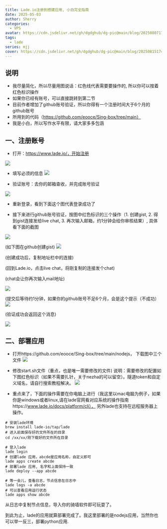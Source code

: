 ```yaml
---
title: Lade.io注册到搭建应用, 小白完全指南
date: 2025-05-03
author: Sherry
categories:
  - VPS
avatar: https://cdn.jsdelivr.net/gh/dgdghub/dg-pic@main/blog/20250807170937500.png
tags:
  - lade
series: mjj
cover: https://cdn.jsdelivr.net/gh/dgdghub/dg-pic@main/blog/20250815174648479.png
---
```




## 说明

* 我尽量简化，所以尽量用图说话：红色线代表需要要操作的, 所以你可以按着红色标识操作
* 如果你已经有账号，可以直接跳转到第二节
* 目前作者增加了github账号验证，所以你得有一个注册时间大于6个月的github账号
* 所用到的代码（https://github.com/eooce/Sing-box/tree/main）
* 我是小白，所以写作水平有限，请大家多多包涵

<!--more-->

## 一、注册账号

* 打开：https://www.lade.io/，开始注册

![](https://cdn.jsdelivr.net/gh/dgdghub/dg-pic@main/blog/20250519105710549.png)


* 填写必须的信息
![](https://cdn.jsdelivr.net/gh/dgdghub/dg-pic@main/blog/20250519105959930.png)

* 验证账号：去你的邮箱查收，并完成账号验证

![](https://cdn.jsdelivr.net/gh/dgdghub/dg-pic@main/blog/20250519110202153.png)


* 重新登录，看到下面这个图代表登录成功了

* 接下来进行github账号验证，按图中红色标识的三个操作（1. 创建gist, 2. 得到gist连接发给live chat, 3. 再次输入邮箱，约1分钟会给你审核结果）, 具体看下面的截图

![](https://cdn.jsdelivr.net/gh/dgdghub/dg-pic@main/blog/20250519110448902.png)

(如下图在github创建gist)
![](https://cdn.jsdelivr.net/gh/dgdghub/dg-pic@main/blog/20250519114736704.png)

(创建成功后，复制地址栏中的连接)

(回到Lade.io，点击live chat，将刚复制的连接发个chat)

(chat会让你再次输入mail地址)

![](https://cdn.jsdelivr.net/gh/dgdghub/dg-pic@main/blog/20250519111118127.png)


(提交后等待约1分钟，如果你的github账号不足6个月，会是这个提示（不成功）
![](https://cdn.jsdelivr.net/gh/dgdghub/dg-pic@main/blog/20250519111158847.png)

(验证成功会返回这个消息)

![](https://cdn.jsdelivr.net/gh/dgdghub/dg-pic@main/blog/20250519111239211.png)



## 二、部署应用

* 打开https://github.com/eooce/Sing-box/tree/main/nodejs， 下载图中三个文件
![](https://cdn.jsdelivr.net/gh/dgdghub/dg-pic@main/blog/20250519112118611.png)

* 修改start.sh文件（重点，也是唯一需要修改的文件)
说明：需要修改的配置如下图红色标识（如果不需要扎针，关于nezha的可以留空）。隧道token和自定义域名，请自行搜索教程解决。
![](https://cdn.jsdelivr.net/gh/dgdghub/dg-pic@main/blog/20250519112501403.png)

* 重点来了，下面的操作需要在你电脑上进行（我这里以mac电脑为例子，如果你是windows或者linux,请在lade官网看对应系统的操作指南https://www.lade.io/docs/platform/cli）， 另外lade也支持在远程服务器上操作。
```shell
# 安装lade环境
brew install lade-io/tap/lade
# 进入前面保存好的文件所在的目录
cd /xx/xx/刚下载好的文件所在目录

# 登入lade
lade login
# 创建lade 应用，abcde是应用名称，自定义即可
lade apps create abcde
# 部署lade 应用, 名字和上面保持一致
lade deploy --app abcde

# 等一会儿，查看日志，节点信息在日志中
lade logs -a abcde
# 可以查看应用运行状态
lade apps show abcde
```
从日志中复制节点信息，导入你的骑墙软件即可玩耍了。

到此为止，lade的应用就算部署完成了。我这里部署的是nodejs应用，当然你也可以举一反三，部署python应用.